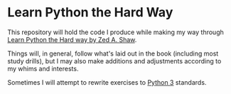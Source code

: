 # Learn Python the Hard Way

This repository will hold the code I produce while making my way through [Learn Python the Hard way by Zed A. Shaw](learnpythonthehardway.com).

Things will, in general, follow what's laid out in the book (including most study drills), but I may also make additions and adjustments according to my whims and interests.

Sometimes I will attempt to rewrite exercises to [Python 3](https://docs.python.org/3/) standards.
